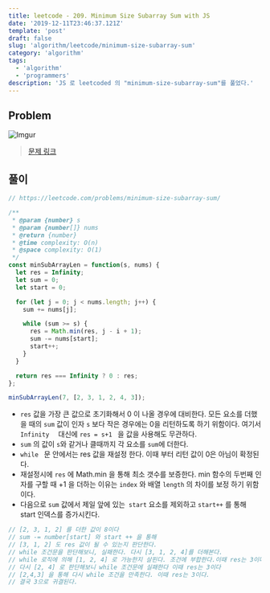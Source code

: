 ```yaml
---
title: leetcode - 209. Minimum Size Subarray Sum with JS
date: '2019-12-11T23:46:37.121Z'
template: 'post'
draft: false
slug: 'algorithm/leetcode/minimum-size-subarray-sum'
category: 'algorithm'
tags:
  - 'algorithm'
  - 'programmers'
description: 'JS 로 leetcoded 의 "minimum-size-subarray-sum"를 풀었다.'
---
```


## Problem

![Imgur](https://i.imgur.com/aaVaLmA.png)

> [문제 링크](https://leetcode.com/problems/minimum-size-subarray-sum/)

## 풀이

```js
// https://leetcode.com/problems/minimum-size-subarray-sum/

/**
 * @param {number} s
 * @param {number[]} nums
 * @return {number}
 * @time complexity: O(n)
 * @space complexity: O(1)
 */
const minSubArrayLen = function(s, nums) {
  let res = Infinity;
  let sum = 0;
  let start = 0;

  for (let j = 0; j < nums.length; j++) {
    sum += nums[j];

    while (sum >= s) {
      res = Math.min(res, j - i + 1);
      sum -= nums[start];
      start++;
    }
  }

  return res === Infinity ? 0 : res;
};

minSubArrayLen(7, [2, 3, 1, 2, 4, 3]);

```

- `res` 값을 가장 큰 값으로 초기화해서 0 이 나올 경우에 대비한다. 모든 요소를 더했을 때의 `sum` 값이 인자 `s` 보다 작은 경우에는 0을 리턴하도록 하기 위함이다. 여기서 `Infinity  ` 대신에  `res = s+1 ` 을 값을 사용해도 무관하다. 
- `sum` 의 값이 `s`와 같거나 클때까지 각 요소를 `sum`에 더한다. 
- `while ` 문 안에서는 res 값을 재설정 한다. 이때 부터 리턴 값이 0은 아님이 확정된다.
- 재설정시에 `res` 에 Math.min 을 통해 최소 갯수를 보증한다. min 함수의 두번째 인자를 구할 때  +1 을 더하는 이유는 `index` 와 배열 `length` 의 차이를 보정 하기 위함이다.
- 다음으로 `sum` 값에서 제일 앞에 있는` start` 요소를 제외하고 `start++` 를 통해 start 인덱스를 증가시킨다. 

```js
// [2, 3, 1, 2] 를 더한 값이 8이다
// sum -= number[start] 와 start ++ 을 통해 
// [3, 1, 2] 도 res 값이 될 수 있는지 판단한다. 
// while 조건문을 판단해보니, 실패한다. 다시 [3, 1, 2, 4]를 더해본다. 
// while 로직에 의해 [1, 2, 4] 로 가능한지 살핀다. 조건에 부합한다.이때 res는 3이다. 
// 다시 [2, 4] 로 판단해보니 while 조건문에 실패한다 이때 res는 3이다
// [2,4,3] 을 통해 다시 while 조건을 만족한다. 이때 res는 3이다. 
// 결국 3으로 귀결된다. 
```

